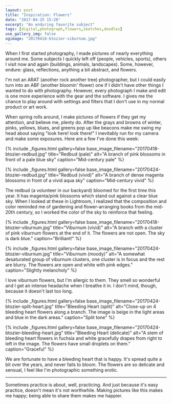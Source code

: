 ```yaml
---
layout: post
title: "Inspiration: Flowers"
date: "2017-04-25 15:28"
excerpt: "An enduring favorite subject"
tags: [digital,photograph,flowers,sketches,doodles]
use_gallery_img: false
ogimage: "20170418-btozier-viburnum.jpg"
---
```


When I first started photography, I made pictures of nearly everything around me. Some subjects I quickly left off (people, vehicles, sports), others I visit now and again (buildings, animals, landscapes). Some, however, endure: glass, reflections, anything a bit abstract, and flowers.

I'm not an ARAT (another rock another tree) photographer, but I could easily turn into an ABF (another bloomin' flower) one if I didn't have other things I wanted to do with photography. However, every photograph I make and edit is one more experience with the gear and the software. I gives me the chance to play around with settings and filters that I don't use in my normal product or art work.

When spring rolls around, I make pictures of flowers if they get my attention, and believe me, plenty do. After the grays and browns of winter, pinks, yellows, blues, and greens pop up like beacons make me swing my head about saying "look here! look there!" I inevitably run for my camera and make some exposures. Here are a few I've done this week:

{% include _figures.html
  gallery=false
  base_image_filename="20170418-btozier-redbud.jpg"
  title="Redbud (pale)"
  alt="A branch of pink blossoms in front of a pale blue sky"
  caption="Mid-century pale"
%}

{% include _figures.html
  gallery=false
  base_image_filename="20170424-btozier-redbud.jpg"
  title="Redbud (vivid)"
  alt="A branch of dense magenta blossoms in front of a vivid aqua sky"
  caption="Mid-century vivid"
%}

The redbud (a volunteer in our backyard) bloomed for the first time this year. It has magenta/pink blossoms which stand out against a clear blue sky. When I looked at these in Lightroom, I realized that the composition and color reminded me of gardening and flower-arranging books from the mid-20th century, so I worked the color of the sky to reinforce that feeling.

{% include _figures.html
  gallery=false
  base_image_filename="20170418-btozier-viburnum.jpg"
  title="Viburnum (vivid)"
  alt="A branch with a cluster of pink viburnum flowers at the end of it. The flowers are not open. The sky is dark blue."
  caption="Brilliant!"
%}

{% include _figures.html
  gallery=false
  base_image_filename="20170424-btozier-viburnum.jpg"
  title="Viburnum (moody)"
  alt="A somewhat desaturated group of viburnum clusters, one cluster is in focus and the rest are blurry. The flowers are open and white with pink edges."
  caption="Slightly melancholy"
%}

I love viburnum flowers, but I'm allergic to them. They smell so wonderful and I get an intense headache when I breathe it in. I don't mind, though, because it doesn't last too long.

{% include _figures.html
  gallery=false
  base_image_filename="20170424-btozier-split-heart.jpg"
  title="Bleeding Heart (split)"
  alt="Close-up on 4 bleeding heart flowers along a branch. The image is beige in the light areas and blue in the dark areas."
  caption="Split tone"
%}

{% include _figures.html
  gallery=false
  base_image_filename="20170424-btozier-bleeding-heart.jpg"
  title="Bleeding Heart (delicate)"
  alt="A stem of bleeding heart flowers in fuchsia and white gracefully drapes from right to left in the image. The flowers have small droplets on them."
  caption="Graceful"
%}

We are fortunate to have a bleeding heart that is happy. It's spread quite a bit over the years, and never fails to bloom. The flowers are so delicate and sensual, I feel like I'm photographic something erotic.

---

Sometimes practice is about, well, practicing. And just because it's easy practice, doesn't mean it's not worthwhile. Making pictures like this makes me happy; being able to share them makes me happier.
